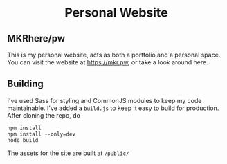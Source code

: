 <h1 align="center">Personal Website</h1>

## MKRhere/pw

This is my personal website, acts as both a portfolio and a personal space. You can visit the website at https://mkr.pw, or take a look around here.

## Building

I've used Sass for styling and CommonJS modules to keep my code maintainable. I've added a `build.js` to keep it easy to build for production. After cloning the repo, do

```shell
npm install
npm install --only=dev
node build
```

The assets for the site are built at `/public/`
